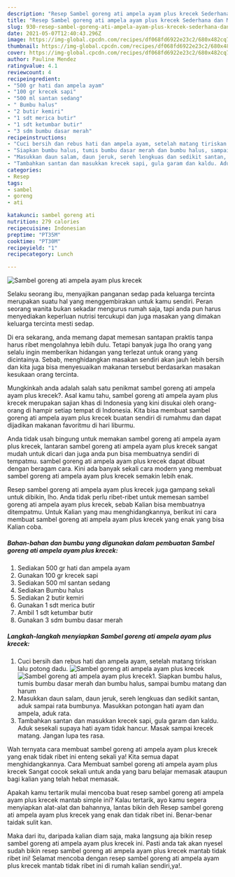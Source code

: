 ```yaml
---
description: "Resep Sambel goreng ati ampela ayam plus krecek Sederhana dan Mudah Dibuat"
title: "Resep Sambel goreng ati ampela ayam plus krecek Sederhana dan Mudah Dibuat"
slug: 930-resep-sambel-goreng-ati-ampela-ayam-plus-krecek-sederhana-dan-mudah-dibuat
date: 2021-05-07T12:40:43.296Z
image: https://img-global.cpcdn.com/recipes/df068fd6922e23c2/680x482cq70/sambel-goreng-ati-ampela-ayam-plus-krecek-foto-resep-utama.jpg
thumbnail: https://img-global.cpcdn.com/recipes/df068fd6922e23c2/680x482cq70/sambel-goreng-ati-ampela-ayam-plus-krecek-foto-resep-utama.jpg
cover: https://img-global.cpcdn.com/recipes/df068fd6922e23c2/680x482cq70/sambel-goreng-ati-ampela-ayam-plus-krecek-foto-resep-utama.jpg
author: Pauline Mendez
ratingvalue: 4.1
reviewcount: 4
recipeingredient:
- "500 gr hati dan ampela ayam"
- "100 gr krecek sapi"
- "500 ml santan sedang"
- " Bumbu halus"
- "2 butir kemiri"
- "1 sdt merica butir"
- "1 sdt ketumbar butir"
- "3 sdm bumbu dasar merah"
recipeinstructions:
- "Cuci bersih dan rebus hati dan ampela ayam, setelah matang tiriskan lalu potong dadu."
- "Siapkan bumbu halus, tumis bumbu dasar merah dan bumbu halus, sampai bumbu matang dan harum"
- "Masukkan daun salam, daun jeruk, sereh lengkuas dan sedikit santan, aduk sampai rata bumbunya. Masukkan potongan hati ayam dan ampela, aduk rata."
- "Tambahkan santan dan masukkan krecek sapi, gula garam dan kaldu. Aduk sesekali supaya hati ayam tidak hancur. Masak sampai krecek matang. Jangan lupa tes rasa."
categories:
- Resep
tags:
- sambel
- goreng
- ati

katakunci: sambel goreng ati 
nutrition: 279 calories
recipecuisine: Indonesian
preptime: "PT35M"
cooktime: "PT30M"
recipeyield: "1"
recipecategory: Lunch

---
```



![Sambel goreng ati ampela ayam plus krecek](https://img-global.cpcdn.com/recipes/df068fd6922e23c2/680x482cq70/sambel-goreng-ati-ampela-ayam-plus-krecek-foto-resep-utama.jpg)

Selaku seorang ibu, menyajikan panganan sedap pada keluarga tercinta merupakan suatu hal yang menggembirakan untuk kamu sendiri. Peran seorang  wanita bukan sekadar mengurus rumah saja, tapi anda pun harus menyediakan keperluan nutrisi tercukupi dan juga masakan yang dimakan keluarga tercinta mesti sedap.

Di era  sekarang, anda memang dapat memesan santapan praktis tanpa harus ribet mengolahnya lebih dulu. Tetapi banyak juga lho orang yang selalu ingin memberikan hidangan yang terlezat untuk orang yang dicintainya. Sebab, menghidangkan masakan sendiri akan jauh lebih bersih dan kita juga bisa menyesuaikan makanan tersebut berdasarkan masakan kesukaan orang tercinta. 



Mungkinkah anda adalah salah satu penikmat sambel goreng ati ampela ayam plus krecek?. Asal kamu tahu, sambel goreng ati ampela ayam plus krecek merupakan sajian khas di Indonesia yang kini disukai oleh orang-orang di hampir setiap tempat di Indonesia. Kita bisa membuat sambel goreng ati ampela ayam plus krecek buatan sendiri di rumahmu dan dapat dijadikan makanan favoritmu di hari liburmu.

Anda tidak usah bingung untuk memakan sambel goreng ati ampela ayam plus krecek, lantaran sambel goreng ati ampela ayam plus krecek sangat mudah untuk dicari dan juga anda pun bisa membuatnya sendiri di tempatmu. sambel goreng ati ampela ayam plus krecek dapat dibuat dengan beragam cara. Kini ada banyak sekali cara modern yang membuat sambel goreng ati ampela ayam plus krecek semakin lebih enak.

Resep sambel goreng ati ampela ayam plus krecek juga gampang sekali untuk dibikin, lho. Anda tidak perlu ribet-ribet untuk memesan sambel goreng ati ampela ayam plus krecek, sebab Kalian bisa membuatnya ditempatmu. Untuk Kalian yang mau menghidangkannya, berikut ini cara membuat sambel goreng ati ampela ayam plus krecek yang enak yang bisa Kalian coba.

<!--inarticleads1-->

##### Bahan-bahan dan bumbu yang digunakan dalam pembuatan Sambel goreng ati ampela ayam plus krecek:

1. Sediakan 500 gr hati dan ampela ayam
1. Gunakan 100 gr krecek sapi
1. Sediakan 500 ml santan sedang
1. Sediakan  Bumbu halus
1. Sediakan 2 butir kemiri
1. Gunakan 1 sdt merica butir
1. Ambil 1 sdt ketumbar butir
1. Gunakan 3 sdm bumbu dasar merah




<!--inarticleads2-->

##### Langkah-langkah menyiapkan Sambel goreng ati ampela ayam plus krecek:

1. Cuci bersih dan rebus hati dan ampela ayam, setelah matang tiriskan lalu potong dadu.
<img src="https://img-global.cpcdn.com/steps/591a1ce42c068bd8/160x128cq70/sambel-goreng-ati-ampela-ayam-plus-krecek-langkah-memasak-1-foto.jpg" alt="Sambel goreng ati ampela ayam plus krecek"><img src="https://img-global.cpcdn.com/steps/04a443211544b4b8/160x128cq70/sambel-goreng-ati-ampela-ayam-plus-krecek-langkah-memasak-1-foto.jpg" alt="Sambel goreng ati ampela ayam plus krecek">1. Siapkan bumbu halus, tumis bumbu dasar merah dan bumbu halus, sampai bumbu matang dan harum
1. Masukkan daun salam, daun jeruk, sereh lengkuas dan sedikit santan, aduk sampai rata bumbunya. Masukkan potongan hati ayam dan ampela, aduk rata.
1. Tambahkan santan dan masukkan krecek sapi, gula garam dan kaldu. Aduk sesekali supaya hati ayam tidak hancur. Masak sampai krecek matang. Jangan lupa tes rasa.




Wah ternyata cara membuat sambel goreng ati ampela ayam plus krecek yang enak tidak ribet ini enteng sekali ya! Kita semua dapat menghidangkannya. Cara Membuat sambel goreng ati ampela ayam plus krecek Sangat cocok sekali untuk anda yang baru belajar memasak ataupun bagi kalian yang telah hebat memasak.

Apakah kamu tertarik mulai mencoba buat resep sambel goreng ati ampela ayam plus krecek mantab simple ini? Kalau tertarik, ayo kamu segera menyiapkan alat-alat dan bahannya, lantas bikin deh Resep sambel goreng ati ampela ayam plus krecek yang enak dan tidak ribet ini. Benar-benar taidak sulit kan. 

Maka dari itu, daripada kalian diam saja, maka langsung aja bikin resep sambel goreng ati ampela ayam plus krecek ini. Pasti anda tak akan nyesel sudah bikin resep sambel goreng ati ampela ayam plus krecek mantab tidak ribet ini! Selamat mencoba dengan resep sambel goreng ati ampela ayam plus krecek mantab tidak ribet ini di rumah kalian sendiri,ya!.

